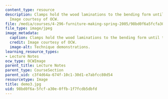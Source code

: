 ```yaml
---
content_type: resource
description: Clamps hold the wood laminations to the bending form until they dry.
  Image courtesy of OCW.
file: /media/courses/4-296-furniture-making-spring-2005/98bd0f6a5fcfa30e0ffb1f7fcdb5dbfd_demo3.jpg
file_type: image/jpeg
image_metadata:
  caption: Clamps hold the wood laminations to the bending form until they dry.
  credit: Image courtesy of OCW.
  image-alt: Technique demonstrations.
learning_resource_types:
- Lecture Notes
ocw_type: OCWImage
parent_title: Lecture Notes
parent_type: CourseSection
parent_uid: c3f4d64a-674f-10c1-30d1-e7abfcc80d54
resourcetype: Image
title: demo3.jpg
uid: 98bd0f6a-5fcf-a30e-0ffb-1f7fcdb5dbfd
---
```

